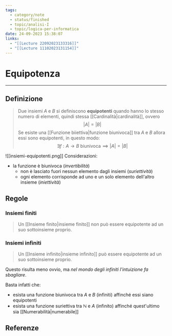```yaml
---
tags:
  - category/note
  - status/finished
  - topic/analisi-I
  - topic/logica-per-informatica
date: 24-09-2023 15:38:07
links:
  - "[[Lecture 22092023133316]]"
  - "[[Lecture 11102023131154]]"
---
```

# Equipotenza
---
## Definizione
> Due insiemi $A$ e $B$ si definiscono **equipotenti** quando hanno lo stesso numero di elementi, quindi stessa [[Cardinalità|cardinalità]], ovvero
> $$|A| = |B|$$
> Se esiste una [[Funzione biiettiva|funzione biunivoca]] tra $A$ e $B$ allora essi sono equipotenti, in questo modo:
> $$\exists f: A \to B \text{ biunivoca} \implies |A| = |B|$$

![[insiemi-equipotenti.png]]
Considerazioni:
- la funzione è biunivoca (_invertibilità_)
	- non è lasciato fuori nessun elemento dagli insiemi (_suriettività_)
	- ogni elemento corrisponde ad uno e un solo elemento dell'altro insieme (_iniettività_)

## Regole
### Insiemi finiti
> Un [[Insieme finito|insieme finito]] non può essere equipotente ad un suo sottoinsieme proprio.

### Insiemi infiniti
> Un [[Insieme infinito|insieme infinito]] può essere equipotente ad un suo sottoinsieme proprio.

Questo risulta meno ovvio, ma _nel mondo degli infiniti l'intuizione fa sbagliare_.

Basta infatti che:
- esista una funzione biunivoca tra $A$ e $B$ (infiniti) affinché essi siano equipotenti
- esista una funzione suriettiva tra $\mathbb{N}$ e $A$ (infinito) affinché quest'ultimo sia [[Numerabilità|numerabile]]

## Referenze